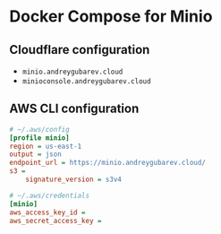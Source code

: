 # Docker Compose for Minio

## Cloudflare configuration

- `minio.andreygubarev.cloud`
- `minioconsole.andreygubarev.cloud`

## AWS CLI configuration

```ini
# ~/.aws/config
[profile minio]
region = us-east-1
output = json
endpoint_url = https://minio.andreygubarev.cloud/
s3 =
    signature_version = s3v4

# ~/.aws/credentials
[minio]
aws_access_key_id =
aws_secret_access_key =
```
